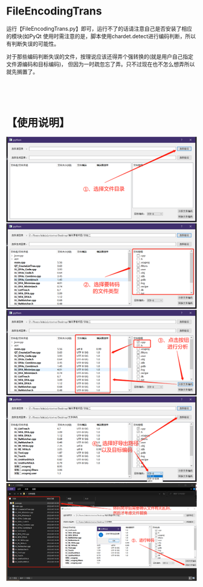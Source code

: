 # FileEncodingTrans


运行【FileEncodingTrans.py】即可，运行不了的话请注意自己是否安装了相应的模块(如PyQt
使用时需注意的是，脚本使用chardet.detect进行编码判断，所以有判断失误的可能性。

对于那些编码判断失误的文件，按理说应该还得弄个强转换的(就是用户自己指定文件源编码和目标编码)，
但因为一时疏忽忘了弄。只不过现在也不怎么想弄所以就先搁置了。

<br>
<br>
<br>


# 【使用说明】
![1](https://github.com/Ls-Jan/FileEncodingTrans/blob/main/RunningResult%5BPNG%5D/1.png)
![2](https://github.com/Ls-Jan/FileEncodingTrans/blob/main/RunningResult%5BPNG%5D/2.png)
![3](https://github.com/Ls-Jan/FileEncodingTrans/blob/main/RunningResult%5BPNG%5D/3.png)
![4](https://github.com/Ls-Jan/FileEncodingTrans/blob/main/RunningResult%5BPNG%5D/4.png)
![5](https://github.com/Ls-Jan/FileEncodingTrans/blob/main/RunningResult%5BPNG%5D/5.png)

